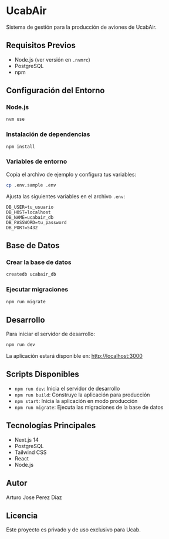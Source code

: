 
# UcabAir
Sistema de gestión para la producción de aviones de UcabAir.

## Requisitos Previos
- Node.js (ver versión en `.nvmrc`)
- PostgreSQL
- npm

## Configuración del Entorno

### Node.js
```bash
nvm use
```

### Instalación de dependencias
```bash
npm install
```

### Variables de entorno
Copia el archivo de ejemplo y configura tus variables:
```bash
cp .env.sample .env
```

Ajusta las siguientes variables en el archivo `.env`:
```env
DB_USER=tu_usuario
DB_HOST=localhost
DB_NAME=ucabair_db
DB_PASSWORD=tu_password
DB_PORT=5432
```

## Base de Datos

### Crear la base de datos
```bash
createdb ucabair_db
```

### Ejecutar migraciones
```bash
npm run migrate
```

## Desarrollo

Para iniciar el servidor de desarrollo:
```bash
npm run dev
```

La aplicación estará disponible en: [http://localhost:3000](http://localhost:3000)

## Scripts Disponibles
- `npm run dev`: Inicia el servidor de desarrollo
- `npm run build`: Construye la aplicación para producción
- `npm start`: Inicia la aplicación en modo producción
- `npm run migrate`: Ejecuta las migraciones de la base de datos

## Tecnologías Principales
- Next.js 14
- PostgreSQL
- Tailwind CSS
- React
- Node.js

## Autor
Arturo Jose Perez Diaz

## Licencia
Este proyecto es privado y de uso exclusivo para Ucab.
